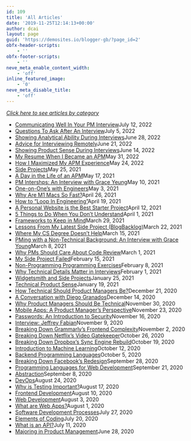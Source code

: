 ```yaml
---
id: 109
title: 'All Articles'
date: '2019-11-25T12:14:13+00:00'
author: dcai
layout: page
guid: 'https://demosites.io/blogger-gb/?page_id=2'
obfx-header-scripts:
    - ''
obfx-footer-scripts:
    - ''
neve_meta_enable_content_width:
    - 'off'
inline_featured_image:
    - '0'
neve_meta_disable_title:
    - 'off'
---
```


*[Click here to see articles by category](http://pmtechlessons.com/categorized-articles/)*

- [Communicating Well In Your PM Interview](http://pmtechlessons.com/communicating-well-in-your-pm-interview/)<time class="wp-block-latest-posts__post-date" datetime="2022-07-12T01:52:00+00:00">July 12, 2022</time>
- [Questions To Ask After An Interview](http://pmtechlessons.com/questions-to-ask-after-an-interview/)<time class="wp-block-latest-posts__post-date" datetime="2022-07-05T01:52:00+00:00">July 5, 2022</time>
- [Showing Analytical Ability During Interviews](http://pmtechlessons.com/showing-analytical-ability-during-interviews/)<time class="wp-block-latest-posts__post-date" datetime="2022-06-28T01:52:00+00:00">June 28, 2022</time>
- [Advice for Interviewing Remotely](http://pmtechlessons.com/advice-for-interviewing-remotely/)<time class="wp-block-latest-posts__post-date" datetime="2022-06-21T01:52:00+00:00">June 21, 2022</time>
- [Showing Product Sense During Interviews](http://pmtechlessons.com/showing-product-sense-during-interviews/)<time class="wp-block-latest-posts__post-date" datetime="2022-06-14T01:52:00+00:00">June 14, 2022</time>
- [My Resume When I Became an APM](http://pmtechlessons.com/my-resume-when-i-became-an-apm/)<time class="wp-block-latest-posts__post-date" datetime="2022-05-31T01:52:00+00:00">May 31, 2022</time>
- [How I Maximized My APM Experience](http://pmtechlessons.com/how-i-maximized-my-apm-experience/)<time class="wp-block-latest-posts__post-date" datetime="2022-05-24T02:04:00+00:00">May 24, 2022</time>
- [Side Projects](http://pmtechlessons.com/side-projects/)<time class="wp-block-latest-posts__post-date" datetime="2021-05-25T19:11:00+00:00">May 25, 2021</time>
- [A Day in the Life of an APM](http://pmtechlessons.com/a-day-in-the-life-of-an-apm/)<time class="wp-block-latest-posts__post-date" datetime="2021-05-17T19:11:00+00:00">May 17, 2021</time>
- [PM Intershps: An Interview with Grace Yeung](http://pmtechlessons.com/product-manager-internships-interview-with-grace-yeung/)<time class="wp-block-latest-posts__post-date" datetime="2021-05-10T19:10:00+00:00">May 10, 2021</time>
- [One-on-One’s with Engineers](http://pmtechlessons.com/one-on-ones-with-engineers/)<time class="wp-block-latest-posts__post-date" datetime="2021-05-03T19:09:00+00:00">May 3, 2021</time>
- [Why Are M1 Macs So Fast?](http://pmtechlessons.com/why-are-m1-macs-so-fast/)<time class="wp-block-latest-posts__post-date" datetime="2021-04-26T19:09:00+00:00">April 26, 2021</time>
- [How to “Loop In Engineering”](http://pmtechlessons.com/how-to-loop-in-engineering/)<time class="wp-block-latest-posts__post-date" datetime="2021-04-19T19:08:00+00:00">April 19, 2021</time>
- [A Personal Website is the Best Starter Project](http://pmtechlessons.com/personal-website/)<time class="wp-block-latest-posts__post-date" datetime="2021-04-12T19:07:00+00:00">April 12, 2021</time>
- [5 Things to Do When You Don’t Understand](http://pmtechlessons.com/5-things-to-do-when-you-dont-understand/)<time class="wp-block-latest-posts__post-date" datetime="2021-04-01T19:07:00+00:00">April 1, 2021</time>
- [Frameworks to Keep in Mind](http://pmtechlessons.com/frameworks-to-keep-in-mind-pm101/)<time class="wp-block-latest-posts__post-date" datetime="2021-03-29T19:06:00+00:00">March 29, 2021</time>
- [Lessons From My Latest Side Project (BlogBacklog)](http://pmtechlessons.com/lessons-from-my-latest-side-project/)<time class="wp-block-latest-posts__post-date" datetime="2021-03-22T19:05:00+00:00">March 22, 2021</time>
- [Where My CS Degree Doesn’t Help](http://pmtechlessons.com/where-my-cs-degree-doesnt-help/)<time class="wp-block-latest-posts__post-date" datetime="2021-03-15T19:04:00+00:00">March 15, 2021</time>
- [PMing with a Non-Technical Background: An Interview with Grace Young](http://pmtechlessons.com/pming-with-a-non-technical-background/)<time class="wp-block-latest-posts__post-date" datetime="2021-03-08T19:03:00+00:00">March 8, 2021</time>
- [Why PMs Should Care About Code Review](http://pmtechlessons.com/code-review/)<time class="wp-block-latest-posts__post-date" datetime="2021-03-01T19:02:00+00:00">March 1, 2021</time>
- [My Side Project Failed](http://pmtechlessons.com/my-side-project-failed/)<time class="wp-block-latest-posts__post-date" datetime="2021-02-15T18:25:00+00:00">February 15, 2021</time>
- [Non-Programming Programming Exercises](http://pmtechlessons.com/nonprogramming-programming-exercises-pt-1/)<time class="wp-block-latest-posts__post-date" datetime="2021-02-08T19:01:00+00:00">February 8, 2021</time>
- [Why Technical Details Matter in Interviews](http://pmtechlessons.com/nfc-and-interviews/)<time class="wp-block-latest-posts__post-date" datetime="2021-02-01T19:00:00+00:00">February 1, 2021</time>
- [Widgetsmith and Side Projects](http://pmtechlessons.com/widgetsmith-and-side-projects/)<time class="wp-block-latest-posts__post-date" datetime="2021-01-25T18:59:00+00:00">January 25, 2021</time>
- [Technical Product Sense](http://pmtechlessons.com/technical-product-sense/)<time class="wp-block-latest-posts__post-date" datetime="2021-01-19T18:59:00+00:00">January 19, 2021</time>
- [How Technical Should Product Managers Be?](http://pmtechlessons.com/how-technical-should-pms-be/)<time class="wp-block-latest-posts__post-date" datetime="2020-12-21T18:58:00+00:00">December 21, 2020</time>
- [A Conversation with Diego Granados](http://pmtechlessons.com/interview-with-diego-granados/)<time class="wp-block-latest-posts__post-date" datetime="2020-12-14T18:56:00+00:00">December 14, 2020</time>
- [Why Product Managers Should Be Technical](http://pmtechlessons.com/why-pms-should-be-technical/)<time class="wp-block-latest-posts__post-date" datetime="2020-11-30T18:56:00+00:00">November 30, 2020</time>
- [Mobile Apps: A Product Manager’s Perspective](http://pmtechlessons.com/mobile-apps/)<time class="wp-block-latest-posts__post-date" datetime="2020-11-23T18:54:00+00:00">November 23, 2020</time>
- [Passwords: An Introduction to Security](http://pmtechlessons.com/passwords-an-introduction-to-security/)<time class="wp-block-latest-posts__post-date" datetime="2020-11-16T18:54:00+00:00">November 16, 2020</time>
- [Interview: Jeffrey Fabian](http://pmtechlessons.com/jeffrey-fabian-apm-map-interview/)<time class="wp-block-latest-posts__post-date" datetime="2020-11-09T18:53:00+00:00">November 9, 2020</time>
- [Breaking Down Grammarly’s Frontend Complexity](http://pmtechlessons.com/breaking-down-grammarlys-frontend-complexity/)<time class="wp-block-latest-posts__post-date" datetime="2020-11-02T18:52:00+00:00">November 2, 2020</time>
- [Breaking Down Netflix’s Video Gatekeeper](http://pmtechlessons.com/breaking-down-netflixs-video-gatekeeper/)<time class="wp-block-latest-posts__post-date" datetime="2020-10-26T18:51:00+00:00">October 26, 2020</time>
- [Breaking Down Dropbox’s Sync Engine Rebuild](http://pmtechlessons.com/breaking-down-dropboxs-sync-engine-rebuild/)<time class="wp-block-latest-posts__post-date" datetime="2020-10-19T18:50:00+00:00">October 19, 2020</time>
- [Introduction to Machine Learning](http://pmtechlessons.com/intro-to-machine-learning-via-slacks-invite-spam-solution/)<time class="wp-block-latest-posts__post-date" datetime="2020-10-12T18:49:00+00:00">October 12, 2020</time>
- [Backend Programming Languages](http://pmtechlessons.com/backend-programming-languages/)<time class="wp-block-latest-posts__post-date" datetime="2020-10-05T18:48:00+00:00">October 5, 2020</time>
- [Breaking Down Facebook’s Redesign](http://pmtechlessons.com/breaking-down-facebooks-tech-stack-rebuild/)<time class="wp-block-latest-posts__post-date" datetime="2020-09-28T18:48:00+00:00">September 28, 2020</time>
- [Programming Languages for Web Development](http://pmtechlessons.com/programming-languages-for-web-development/)<time class="wp-block-latest-posts__post-date" datetime="2020-09-21T18:47:00+00:00">September 21, 2020</time>
- [Abstraction](http://pmtechlessons.com/abstraction/)<time class="wp-block-latest-posts__post-date" datetime="2020-09-08T18:46:00+00:00">September 8, 2020</time>
- [DevOps](http://pmtechlessons.com/terminology-pt-6-devops/)<time class="wp-block-latest-posts__post-date" datetime="2020-08-24T18:45:00+00:00">August 24, 2020</time>
- [Why is Testing Important?](http://pmtechlessons.com/terminology-pt-5-tests/)<time class="wp-block-latest-posts__post-date" datetime="2020-08-17T18:44:00+00:00">August 17, 2020</time>
- [Frontend Development](http://pmtechlessons.com/terminology-pt-4-frontend/)<time class="wp-block-latest-posts__post-date" datetime="2020-08-10T18:43:00+00:00">August 10, 2020</time>
- [Web Development](http://pmtechlessons.com/terminology-pt-3-web-development/)<time class="wp-block-latest-posts__post-date" datetime="2020-08-03T18:43:00+00:00">August 3, 2020</time>
- [What are Web Apps?](http://pmtechlessons.com/what-are-web-apps/)<time class="wp-block-latest-posts__post-date" datetime="2020-08-01T18:46:00+00:00">August 1, 2020</time>
- [Software Development Processes](http://pmtechlessons.com/terminology-pt-2-software-development-processes/)<time class="wp-block-latest-posts__post-date" datetime="2020-07-27T18:42:00+00:00">July 27, 2020</time>
- [Elements of Coding](http://pmtechlessons.com/terminology-pt-1-elements-of-coding/)<time class="wp-block-latest-posts__post-date" datetime="2020-07-20T18:40:00+00:00">July 20, 2020</time>
- [What is an API?](http://pmtechlessons.com/what-is-an-api/)<time class="wp-block-latest-posts__post-date" datetime="2020-07-11T18:38:00+00:00">July 11, 2020</time>
- [Majoring in Product Management](http://pmtechlessons.com/pm-major/)<time class="wp-block-latest-posts__post-date" datetime="2020-06-28T18:34:00+00:00">June 28, 2020</time>